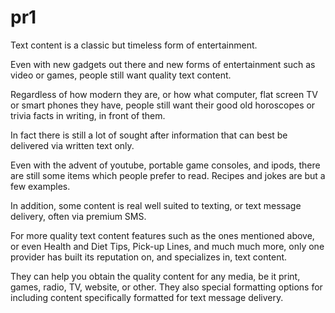 # pr1

Text content is a classic but timeless form of entertainment.

Even with new gadgets out there and new forms of entertainment such as video or games, people still want quality text content.

Regardless of how modern they are, or how what computer, flat screen TV or smart phones they have, people still want their good old horoscopes or trivia facts in writing, in front of them.

In fact there is still a lot of sought after information that can best be delivered via written text only.

Even with the advent of youtube, portable game consoles, and ipods, there are still some items which people prefer to read. Recipes and jokes are but a few examples.

In addition, some content is real well suited to texting, or text message delivery, often via premium SMS.

For more quality text content features such as the ones mentioned above, or even Health and Diet Tips, Pick-up Lines, and much much more, only one provider has built its reputation on, and specializes in, text content.

They can help you obtain the quality content for any media, be it print, games, radio, TV, website, or other.
They also special formatting options for including content specifically formatted for text message delivery.
